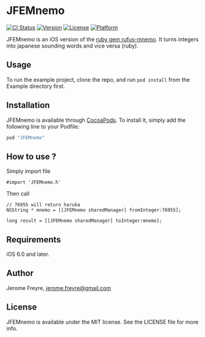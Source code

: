 # JFEMnemo

[![CI Status](http://img.shields.io/travis/jfreyre/JFEMnemo.svg?style=flat)](https://travis-ci.org/jfreyre/JFEMnemo)
[![Version](https://img.shields.io/cocoapods/v/JFEMnemo.svg?style=flat)](http://cocoapods.org/pods/JFEMnemo)
[![License](https://img.shields.io/cocoapods/l/JFEMnemo.svg?style=flat)](http://cocoapods.org/pods/JFEMnemo)
[![Platform](https://img.shields.io/cocoapods/p/JFEMnemo.svg?style=flat)](http://cocoapods.org/pods/JFEMnemo)

JFEMnemo is an iOS version of the [ruby gem rufus-mnemo](https://github.com/jmettraux/rufus-mnemo). It turns integers into japanese sounding words and vice versa (ruby).

## Usage

To run the example project, clone the repo, and run `pod install` from the Example directory first.


## Installation

JFEMnemo is available through [CocoaPods](http://cocoapods.org). To install
it, simply add the following line to your Podfile:

```ruby
pod "JFEMnemo"
```


## How to use ?

Simply import file


```objc
#import 'JFEMnemo.h'
```

Then call

```objc
// 76955 will return haruka
NSString * mnemo = [[JFEMnemo sharedManager] fromInteger:76955];

long result = [[JFEMnemo sharedManager] toInteger:mnemo];
```


## Requirements

iOS 6.0 and later.


## Author

Jerome Freyre, jerome.freyre@gmail.com

## License

JFEMnemo is available under the MIT license. See the LICENSE file for more info.
